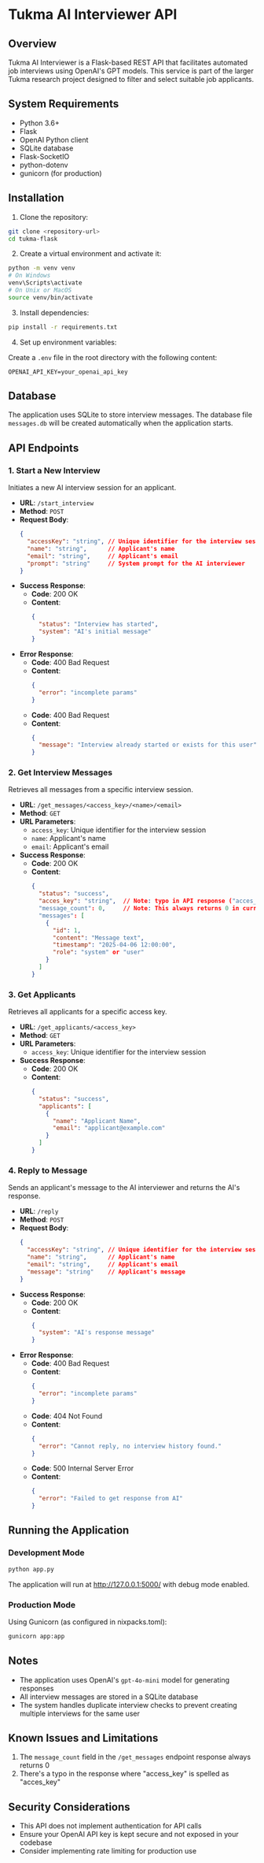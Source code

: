 # Tukma AI Interviewer API

## Overview

Tukma AI Interviewer is a Flask-based REST API that facilitates automated job interviews using OpenAI's GPT models. This service is part of the larger Tukma research project designed to filter and select suitable job applicants.

## System Requirements

- Python 3.6+
- Flask
- OpenAI Python client
- SQLite database
- Flask-SocketIO
- python-dotenv
- gunicorn (for production)

## Installation

1. Clone the repository:
```bash
git clone <repository-url>
cd tukma-flask
```

2. Create a virtual environment and activate it:
```bash
python -m venv venv
# On Windows
venv\Scripts\activate
# On Unix or MacOS
source venv/bin/activate
```

3. Install dependencies:
```bash
pip install -r requirements.txt
```

4. Set up environment variables:

Create a `.env` file in the root directory with the following content:
```
OPENAI_API_KEY=your_openai_api_key
```

## Database

The application uses SQLite to store interview messages. The database file `messages.db` will be created automatically when the application starts.

## API Endpoints

### 1. Start a New Interview

Initiates a new AI interview session for an applicant.

- **URL**: `/start_interview`
- **Method**: `POST`
- **Request Body**:
  ```json
  {
    "accessKey": "string", // Unique identifier for the interview session
    "name": "string",      // Applicant's name
    "email": "string",     // Applicant's email
    "prompt": "string"     // System prompt for the AI interviewer
  }
  ```
- **Success Response**:
  - **Code**: 200 OK
  - **Content**:
    ```json
    {
      "status": "Interview has started",
      "system": "AI's initial message"
    }
    ```
- **Error Response**:
  - **Code**: 400 Bad Request
  - **Content**:
    ```json
    {
      "error": "incomplete params"
    }
    ```
  - **Code**: 400 Bad Request
  - **Content**:
    ```json
    {
      "message": "Interview already started or exists for this user"
    }
    ```

### 2. Get Interview Messages

Retrieves all messages from a specific interview session.

- **URL**: `/get_messages/<access_key>/<name>/<email>`
- **Method**: `GET`
- **URL Parameters**:
  - `access_key`: Unique identifier for the interview session
  - `name`: Applicant's name
  - `email`: Applicant's email
- **Success Response**:
  - **Code**: 200 OK
  - **Content**:
    ```json
    {
      "status": "success",
      "acces_key": "string",  // Note: typo in API response ("acces_key" instead of "access_key")
      "message_count": 0,     // Note: This always returns 0 in current implementation
      "messages": [
        {
          "id": 1,
          "content": "Message text",
          "timestamp": "2025-04-06 12:00:00",
          "role": "system" or "user"
        }
      ]
    }
    ```

### 3. Get Applicants

Retrieves all applicants for a specific access key.

- **URL**: `/get_applicants/<access_key>`
- **Method**: `GET`
- **URL Parameters**:
  - `access_key`: Unique identifier for the interview session
- **Success Response**:
  - **Code**: 200 OK
  - **Content**:
    ```json
    {
      "status": "success",
      "applicants": [
        {
          "name": "Applicant Name",
          "email": "applicant@example.com"
        }
      ]
    }
    ```

### 4. Reply to Message

Sends an applicant's message to the AI interviewer and returns the AI's response.

- **URL**: `/reply`
- **Method**: `POST`
- **Request Body**:
  ```json
  {
    "accessKey": "string", // Unique identifier for the interview session
    "name": "string",      // Applicant's name
    "email": "string",     // Applicant's email
    "message": "string"    // Applicant's message
  }
  ```
- **Success Response**:
  - **Code**: 200 OK
  - **Content**:
    ```json
    {
      "system": "AI's response message"
    }
    ```
- **Error Response**:
  - **Code**: 400 Bad Request
  - **Content**:
    ```json
    {
      "error": "incomplete params"
    }
    ```
  - **Code**: 404 Not Found
  - **Content**:
    ```json
    {
      "error": "Cannot reply, no interview history found."
    }
    ```
  - **Code**: 500 Internal Server Error
  - **Content**:
    ```json
    {
      "error": "Failed to get response from AI"
    }
    ```

## Running the Application

### Development Mode

```bash
python app.py
```

The application will run at http://127.0.0.1:5000/ with debug mode enabled.

### Production Mode

Using Gunicorn (as configured in nixpacks.toml):

```bash
gunicorn app:app
```

## Notes

- The application uses OpenAI's `gpt-4o-mini` model for generating responses
- All interview messages are stored in a SQLite database
- The system handles duplicate interview checks to prevent creating multiple interviews for the same user

## Known Issues and Limitations

1. The `message_count` field in the `/get_messages` endpoint response always returns 0
2. There's a typo in the response where "access_key" is spelled as "acces_key"

## Security Considerations

- This API does not implement authentication for API calls
- Ensure your OpenAI API key is kept secure and not exposed in your codebase
- Consider implementing rate limiting for production use
